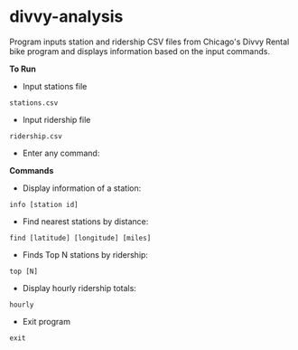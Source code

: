 # divvy-analysis

Program inputs station and ridership CSV files from Chicago's Divvy Rental bike program and displays information based on the input commands.

**To Run**
- Input stations file
```
stations.csv
```
- Input ridership file
```
ridership.csv
```
- Enter any command:

**Commands**
- Display information of a station:
```
info [station id]
```
- Find nearest stations by distance:
```
find [latitude] [longitude] [miles]
```
- Finds Top N stations by ridership:
```
top [N]
```
- Display hourly ridership totals:
```
hourly
```
- Exit program
```
exit
```

